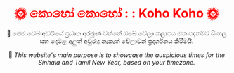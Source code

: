 <div style="text-align:center;">
<h1><font color="red">🌞 කොහෝ කොහෝ : : Koho Koho 🌞</font></h1>

🌾 මෙම වෙබ් අඩවියේ ප්‍රධාන අරමුණ වන්නේ ඔබේ වේලා කලාපය මත පදනම්ව සිංහල සහ දෙමළ අලුත් අවුරුදු නැකැත් වේලාවන් ප්‍රදර්ශනය කිරීමයි.
 
🌾 _This website's main purpose is to showcase the auspicious times for the Sinhala and Tamil New Year, based on your timezone._
</div>

